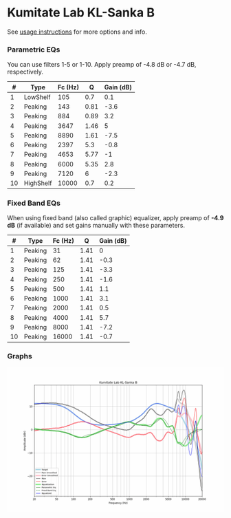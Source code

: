 # Kumitate Lab KL-Sanka B
See [usage instructions](https://github.com/jaakkopasanen/AutoEq#usage) for more options and info.

### Parametric EQs
You can use filters 1-5 or 1-10. Apply preamp of -4.8 dB or -4.7 dB, respectively.

|   # | Type      |   Fc (Hz) |    Q |   Gain (dB) |
|-----|-----------|-----------|------|-------------|
|   1 | LowShelf  |       105 | 0.7  |         0.1 |
|   2 | Peaking   |       143 | 0.81 |        -3.6 |
|   3 | Peaking   |       884 | 0.89 |         3.2 |
|   4 | Peaking   |      3647 | 1.46 |         5   |
|   5 | Peaking   |      8890 | 1.61 |        -7.5 |
|   6 | Peaking   |      2397 | 5.3  |        -0.8 |
|   7 | Peaking   |      4653 | 5.77 |        -1   |
|   8 | Peaking   |      6000 | 5.35 |         2.8 |
|   9 | Peaking   |      7120 | 6    |        -2.3 |
|  10 | HighShelf |     10000 | 0.7  |         0.2 |

### Fixed Band EQs
When using fixed band (also called graphic) equalizer, apply preamp of **-4.9 dB** (if available) and set gains manually with these parameters.

|   # | Type    |   Fc (Hz) |    Q |   Gain (dB) |
|-----|---------|-----------|------|-------------|
|   1 | Peaking |        31 | 1.41 |         0   |
|   2 | Peaking |        62 | 1.41 |        -0.3 |
|   3 | Peaking |       125 | 1.41 |        -3.3 |
|   4 | Peaking |       250 | 1.41 |        -1.6 |
|   5 | Peaking |       500 | 1.41 |         1.1 |
|   6 | Peaking |      1000 | 1.41 |         3.1 |
|   7 | Peaking |      2000 | 1.41 |         0.5 |
|   8 | Peaking |      4000 | 1.41 |         5.7 |
|   9 | Peaking |      8000 | 1.41 |        -7.2 |
|  10 | Peaking |     16000 | 1.41 |        -0.7 |

### Graphs
![](./Kumitate%20Lab%20KL-Sanka%20B.png)
